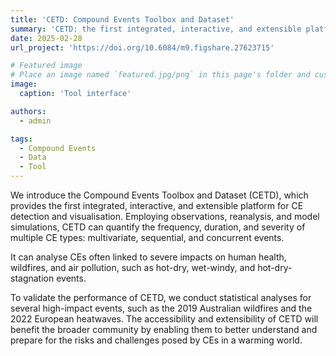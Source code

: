 ```yaml
---
title: 'CETD: Compound Events Toolbox and Dataset'
summary: 'CETD: the first integrated, interactive, and extensible platform for CE detection and visualisation.'
date: 2025-02-28
url_project: 'https://doi.org/10.6084/m9.figshare.27623715'

# Featured image
# Place an image named `featured.jpg/png` in this page's folder and customize its options here.
image:
  caption: 'Tool interface'

authors:
  - admin

tags:
  - Compound Events
  - Data
  - Tool
---
```


We introduce the Compound Events Toolbox and Dataset (CETD), which provides the first integrated, interactive, and extensible platform for CE detection and visualisation. Employing observations, reanalysis, and model simulations, CETD can quantify the frequency, duration, and severity of multiple CE types: multivariate, sequential, and concurrent events.

It can analyse CEs often linked to severe impacts on human health, wildfires, and air pollution, such as hot-dry, wet-windy, and hot-dry-stagnation events. 

To validate the performance of CETD, we conduct statistical analyses for several high-impact events, such as the 2019 Australian wildfires and the 2022 European heatwaves. The accessibility and extensibility of CETD will benefit the broader community by enabling them to better understand and prepare for the risks and challenges posed by CEs in a warming world.